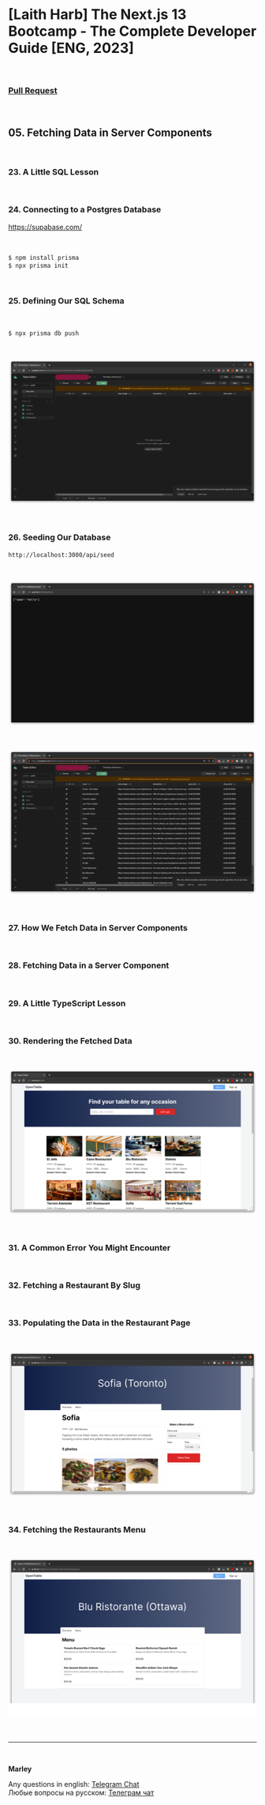 # [Laith Harb] The Next.js 13 Bootcamp - The Complete Developer Guide [ENG, 2023]

<br/>

### [Pull Request](https://github.com/webmakaka/The-Next.js-13-Bootcamp-The-Complete-Developer-Guide/pull/3)

<br/>

## 05. Fetching Data in Server Components

<br/>

### 23. A Little SQL Lesson

<br/>

### 24. Connecting to a Postgres Database

https://supabase.com/

<br/>

```
$ npm install prisma
$ npx prisma init
```

<br/>

### 25. Defining Our SQL Schema

<br/>

```
$ npx prisma db push
```

<br/>

![Application](/img/pic-ch05-img01.png?raw=true)

<br/>

### 26. Seeding Our Database

```
http://localhost:3000/api/seed
```

<br/>

![Application](/img/pic-ch05-img02.png?raw=true)

<br/>

![Application](/img/pic-ch05-img03.png?raw=true)

<br/>

### 27. How We Fetch Data in Server Components

<br/>

### 28. Fetching Data in a Server Component

<br/>

### 29. A Little TypeScript Lesson

<br/>

### 30. Rendering the Fetched Data

<br/>

![Application](/img/pic-ch05-img04.png?raw=true)

<br/>

### 31. A Common Error You Might Encounter

<br/>

### 32. Fetching a Restaurant By Slug

<br/>

### 33. Populating the Data in the Restaurant Page

<br/>

![Application](/img/pic-ch05-img05.png?raw=true)

<br/>

### 34. Fetching the Restaurants Menu

<br/>

![Application](/img/pic-ch05-img06.png?raw=true)

<br/>

---

<br/>

**Marley**

Any questions in english: <a href="https://jsdev.org/chat/">Telegram Chat</a>  
Любые вопросы на русском: <a href="https://jsdev.ru/chat/">Телеграм чат</a>
